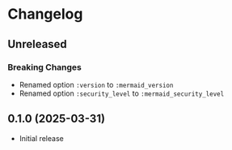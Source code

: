 # Changelog

## Unreleased

### Breaking Changes
- Renamed option `:version` to `:mermaid_version`
- Renamed option `:security_level` to `:mermaid_security_level`

## 0.1.0 (2025-03-31)

  * Initial release
